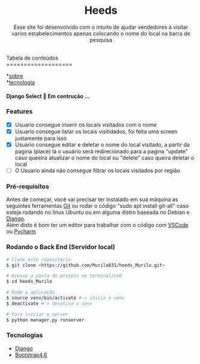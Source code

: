 <h1 align="center">Heeds</h1>

<p align="center">Esse site foi desenvolvido com o 
intuito de ajudar vendedores a visitar varios 
estabelecimentos apenas colocando o nome do local
na barra de pesquisa</p>

<br>
Tabela de conteúdos <br>
===================

*[sobre](#sobre)<br>
*[tecnologia](#Tecnologia)

<h4>Django Select &#128640; Em contrução ...</h4>

### Features

- [x] Usuario consegue inserir os locais visitados com o nome
- [x] Usuario consegue listar os locais visitidados, foi feita uma screen justamente para isso
- [x] Usuario consegue editar e deletar o nome do local visitado, a partir da pagina (place) lá o usuário será redirecionado para a pagina "update" caso queeira atualizar o nome do local ou "delete" caso queira deletar o local
- [ ] O Usuario ainda não consegue filtrar os locais visitados por região

### Pré-requisitos
 
Antes de começar, você vai precisar ter 
instalado em sua máquina as seguintes ferramentas
[Git](https://git-scm.com) ou rodar o código "sudo apt install git-all" caso esteja rodando no linux Ubuntu ou em 
alguma distro baseada no Debian e [Django](https://www.djangoproject.com/).
<br>
Além disto é bom ter um editor para trabalhar com 
o código com [VSCode](https://code.visualstudio.com)
ou [Pycharm](https://www.jetbrains.com/pycharm/)

### Rodando o Back End (Servidor local)
```bash
# Clone este repositório
$ git clone <https://github.com/Murilo831/heeds_Murilo.git>

# Acesse a pasta do projeto no terminal/cmd
$ cd heeds_Murilo

# Rode a aplicação
$ source venv/bin/activate #-> inicia o venv
$ deactivate #-> desativa o venv

# Para iniciar o server
$ python manager.py runserver
```

### Tecnologias 
- [Django](https://www.djangoproject.com/)
- [Bootstrap4.6](https://getbootstrap.com/docs/4.6/getting-started/introduction/)


